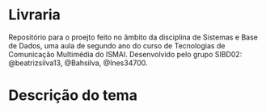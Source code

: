 # Livraria

Repositório para o proejto feito no âmbito da disciplina de Sistemas e Base de Dados, uma aula de segundo ano do curso de Tecnologias de Comunicação Multimédia do ISMAI. Desenvolvido pelo grupo SIBD02: @beatrizsilva13, @Bahsilva, @Ines34700.


# Descrição do tema

